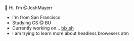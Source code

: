 🦕 Hi, I’m @JoshMayerr 

- I'm from San Francisco
- Studying CS @ BU
- Currently working on... [bix.sh](https://bix.sh)
- I am trying to learn more about headless browesers atm

<!---
JoshMayerr/JoshMayerr is a ✨ special ✨ repository because its `README.md` (this file) appears on your GitHub profile.
You can click the Preview link to take a look at your changes.
--->
